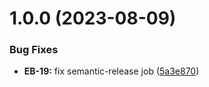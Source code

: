 # 1.0.0 (2023-08-09)


### Bug Fixes

* **EB-19:** fix semantic-release job ([5a3e870](https://github.com/EnglishUA/backend/commit/5a3e8706a5ee4df21877207434fb6dfdb22e55e3))
